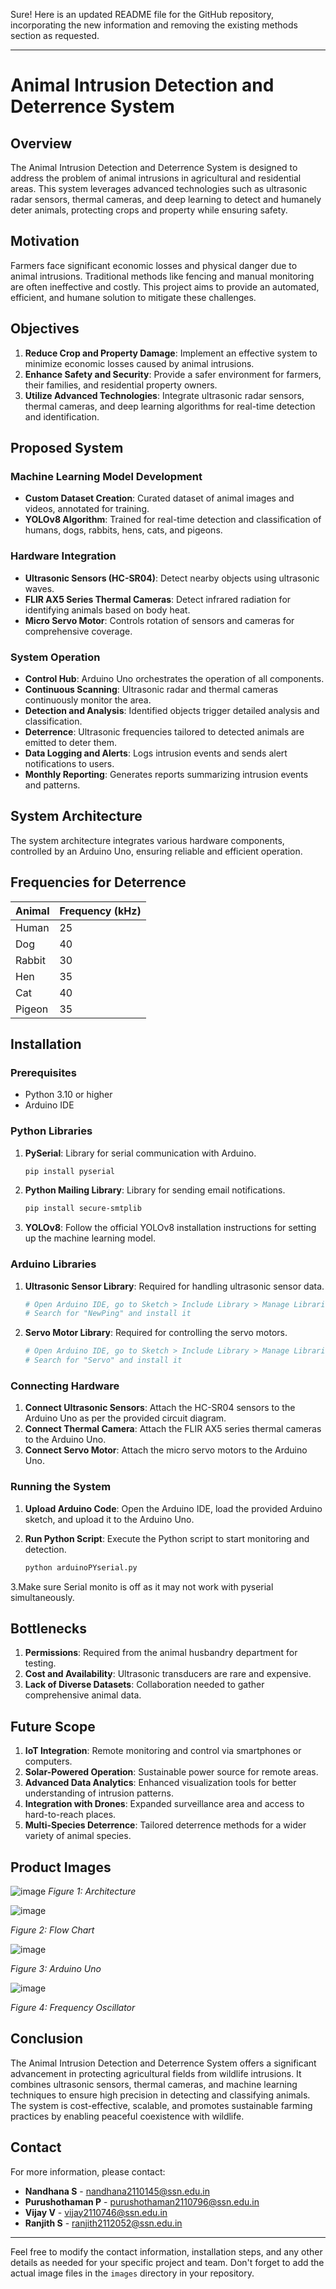 Sure! Here is an updated README file for the GitHub repository, incorporating the new information and removing the existing methods section as requested.

---

# Animal Intrusion Detection and Deterrence System

## Overview

The Animal Intrusion Detection and Deterrence System is designed to address the problem of animal intrusions in agricultural and residential areas. This system leverages advanced technologies such as ultrasonic radar sensors, thermal cameras, and deep learning to detect and humanely deter animals, protecting crops and property while ensuring safety.

## Motivation

Farmers face significant economic losses and physical danger due to animal intrusions. Traditional methods like fencing and manual monitoring are often ineffective and costly. This project aims to provide an automated, efficient, and humane solution to mitigate these challenges.

## Objectives

1. **Reduce Crop and Property Damage**: Implement an effective system to minimize economic losses caused by animal intrusions.
2. **Enhance Safety and Security**: Provide a safer environment for farmers, their families, and residential property owners.
3. **Utilize Advanced Technologies**: Integrate ultrasonic radar sensors, thermal cameras, and deep learning algorithms for real-time detection and identification.

## Proposed System

### Machine Learning Model Development
- **Custom Dataset Creation**: Curated dataset of animal images and videos, annotated for training.
- **YOLOv8 Algorithm**: Trained for real-time detection and classification of humans, dogs, rabbits, hens, cats, and pigeons.

### Hardware Integration
- **Ultrasonic Sensors (HC-SR04)**: Detect nearby objects using ultrasonic waves.
- **FLIR AX5 Series Thermal Cameras**: Detect infrared radiation for identifying animals based on body heat.
- **Micro Servo Motor**: Controls rotation of sensors and cameras for comprehensive coverage.

### System Operation
- **Control Hub**: Arduino Uno orchestrates the operation of all components.
- **Continuous Scanning**: Ultrasonic radar and thermal cameras continuously monitor the area.
- **Detection and Analysis**: Identified objects trigger detailed analysis and classification.
- **Deterrence**: Ultrasonic frequencies tailored to detected animals are emitted to deter them.
- **Data Logging and Alerts**: Logs intrusion events and sends alert notifications to users.
- **Monthly Reporting**: Generates reports summarizing intrusion events and patterns.

## System Architecture

The system architecture integrates various hardware components, controlled by an Arduino Uno, ensuring reliable and efficient operation.

## Frequencies for Deterrence

| Animal    | Frequency (kHz) |
|-----------|------------------|
| Human     | 25               |
| Dog       | 40               |
| Rabbit    | 30               |
| Hen       | 35               |
| Cat       | 40               |
| Pigeon    | 35               |

## Installation

### Prerequisites

- Python 3.10 or higher
- Arduino IDE

### Python Libraries

1. **PySerial**: Library for serial communication with Arduino.

    ```bash
    pip install pyserial
    ```

2. **Python Mailing Library**: Library for sending email notifications.

    ```bash
    pip install secure-smtplib
    ```

3. **YOLOv8**: Follow the official YOLOv8 installation instructions for setting up the machine learning model.

### Arduino Libraries

1. **Ultrasonic Sensor Library**: Required for handling ultrasonic sensor data.

    ```bash
    # Open Arduino IDE, go to Sketch > Include Library > Manage Libraries
    # Search for "NewPing" and install it
    ```

2. **Servo Motor Library**: Required for controlling the servo motors.

    ```bash
    # Open Arduino IDE, go to Sketch > Include Library > Manage Libraries
    # Search for "Servo" and install it
    ```

### Connecting Hardware

1. **Connect Ultrasonic Sensors**: Attach the HC-SR04 sensors to the Arduino Uno as per the provided circuit diagram.
2. **Connect Thermal Camera**: Attach the FLIR AX5 series thermal cameras to the Arduino Uno.
3. **Connect Servo Motor**: Attach the micro servo motors to the Arduino Uno.

### Running the System

1. **Upload Arduino Code**: Open the Arduino IDE, load the provided Arduino sketch, and upload it to the Arduino Uno.
2. **Run Python Script**: Execute the Python script to start monitoring and detection.

    ```bash
    python arduinoPYserial.py
    ```
3.Make sure Serial monito is off as it may not work with pyserial simultaneously.

## Bottlenecks

1. **Permissions**: Required from the animal husbandry department for testing.
2. **Cost and Availability**: Ultrasonic transducers are rare and expensive.
3. **Lack of Diverse Datasets**: Collaboration needed to gather comprehensive animal data.

## Future Scope

1. **IoT Integration**: Remote monitoring and control via smartphones or computers.
2. **Solar-Powered Operation**: Sustainable power source for remote areas.
3. **Advanced Data Analytics**: Enhanced visualization tools for better understanding of intrusion patterns.
4. **Integration with Drones**: Expanded surveillance area and access to hard-to-reach places.
5. **Multi-Species Deterrence**: Tailored deterrence methods for a wider variety of animal species.

## Product Images


![image](https://github.com/Brucely17/Agri-Animal-IntrusionDetection-Deternece/assets/111076441/6ed99113-078b-47e8-a2c6-566718725a00)
*Figure 1: Architecture*



![image](https://github.com/Brucely17/Agri-Animal-IntrusionDetection-Deternece/assets/111076441/4b35845b-a8a9-4439-b8ba-f6e09c03d7d5)

*Figure 2: Flow Chart*


![image](https://github.com/Brucely17/Agri-Animal-IntrusionDetection-Deternece/assets/111076441/866a97ca-9a86-462b-800d-e18d53bc5641)

*Figure 3: Arduino Uno*

![image](https://github.com/Brucely17/Agri-Animal-IntrusionDetection-Deternece/assets/111076441/e2bf609d-6adc-4694-8d7c-220955a35f79)

*Figure 4: Frequency Oscillator*

## Conclusion

The Animal Intrusion Detection and Deterrence System offers a significant advancement in protecting agricultural fields from wildlife intrusions. It combines ultrasonic sensors, thermal cameras, and machine learning techniques to ensure high precision in detecting and classifying animals. The system is cost-effective, scalable, and promotes sustainable farming practices by enabling peaceful coexistence with wildlife.

## Contact

For more information, please contact:

- **Nandhana S** - nandhana2110145@ssn.edu.in
- **Purushothaman P** - purushothaman2110796@ssn.edu.in
- **Vijay V** - vijay2110746@ssn.edu.in
- **Ranjith S** - ranjith2112052@ssn.edu.in

---

Feel free to modify the contact information, installation steps, and any other details as needed for your specific project and team. Don't forget to add the actual image files in the `images` directory in your repository.
